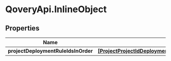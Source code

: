 # QoveryApi.InlineObject

## Properties

Name | Type | Description | Notes
------------ | ------------- | ------------- | -------------
**projectDeploymentRuleIdsInOrder** | [**[ProjectProjectIdDeploymentRuleOrderProjectDeploymentRuleIdsInOrder]**](ProjectProjectIdDeploymentRuleOrderProjectDeploymentRuleIdsInOrder.md) |  | [optional] 



